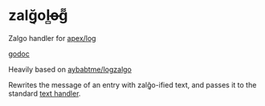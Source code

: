 # zalğ͔ol̻o̶g͌
Zalgo handler for [apex/log](https://github.com/apex/log)

[godoc](https://pkg.go.dev/github.com/svanburen/zalgolog)

Heavily based on [aybabtme/logzalgo](https://github.com/aybabtme/logzalgo)

Rewrites the message of an entry with zalğ͔o-ified text, and passes it to the standard [text handler](https://github.com/apex/log/blob/master/handlers/text/text.go).
